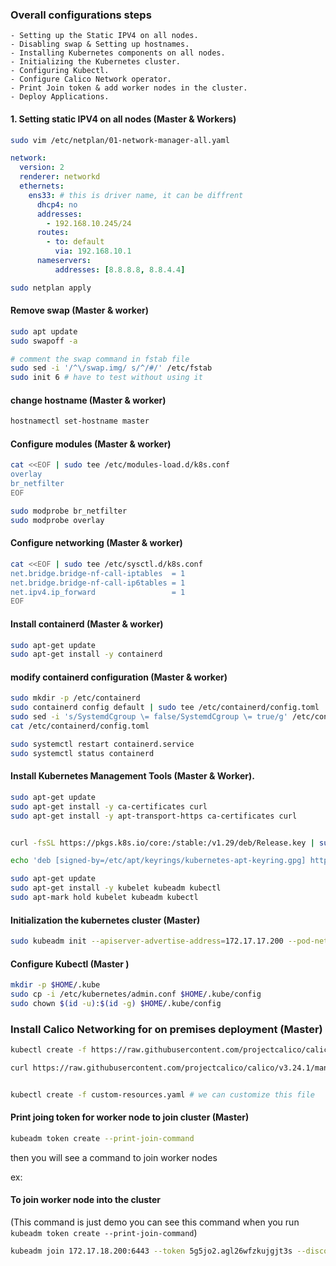 ### Overall configurations steps
    - Setting up the Static IPV4 on all nodes.
    - Disabling swap & Setting up hostnames.
    - Installing Kubernetes components on all nodes.
    - Initializing the Kubernetes cluster.
    - Configuring Kubectl.
    - Configure Calico Network operator.
    - Print Join token & add worker nodes in the cluster.
    - Deploy Applications.

#### 1. Setting static IPV4 on all nodes (Master & Workers)

```sh
sudo vim /etc/netplan/01-network-manager-all.yaml
```

```yaml
network:
  version: 2
  renderer: networkd
  ethernets:
    ens33: # this is driver name, it can be diffrent
      dhcp4: no
      addresses:
        - 192.168.10.245/24
      routes:
        - to: default
          via: 192.168.10.1
      nameservers:
          addresses: [8.8.8.8, 8.8.4.4]
```
```sh
sudo netplan apply
```

#### Remove swap (Master & worker)

```sh
sudo apt update
sudo swapoff -a

# comment the swap command in fstab file
sudo sed -i '/^\/swap.img/ s/^/#/' /etc/fstab
sudo init 6 # have to test without using it
```

#### change hostname (Master & worker)
```sh
hostnamectl set-hostname master
```

#### Configure modules (Master & worker)

```sh
cat <<EOF | sudo tee /etc/modules-load.d/k8s.conf
overlay
br_netfilter
EOF
```

```sh
sudo modprobe br_netfilter
sudo modprobe overlay
```

#### Configure networking (Master & worker)

```sh
cat <<EOF | sudo tee /etc/sysctl.d/k8s.conf
net.bridge.bridge-nf-call-iptables  = 1
net.bridge.bridge-nf-call-ip6tables = 1
net.ipv4.ip_forward                 = 1
EOF
```


#### Install containerd (Master & worker)
```sh
sudo apt-get update
sudo apt-get install -y containerd
```

#### modify containerd configuration (Master & worker)

```sh
sudo mkdir -p /etc/containerd
sudo containerd config default | sudo tee /etc/containerd/config.toml
sudo sed -i 's/SystemdCgroup \= false/SystemdCgroup \= true/g' /etc/containerd/config.toml
cat /etc/containerd/config.toml
```

```sh
sudo systemctl restart containerd.service
sudo systemctl status containerd
```


#### Install Kubernetes Management Tools (Master & Worker).
```sh
sudo apt-get update
sudo apt-get install -y ca-certificates curl
sudo apt-get install -y apt-transport-https ca-certificates curl


curl -fsSL https://pkgs.k8s.io/core:/stable:/v1.29/deb/Release.key | sudo gpg --dearmor -o /etc/apt/keyrings/kubernetes-apt-keyring.gpg

echo 'deb [signed-by=/etc/apt/keyrings/kubernetes-apt-keyring.gpg] https://pkgs.k8s.io/core:/stable:/v1.29/deb/ /' | sudo tee /etc/apt/sources.list.d/kubernetes.list

```

```sh
sudo apt-get update
sudo apt-get install -y kubelet kubeadm kubectl
sudo apt-mark hold kubelet kubeadm kubectl
```

#### Initialization the kubernetes cluster (Master)

```sh
sudo kubeadm init --apiserver-advertise-address=172.17.17.200 --pod-network-cidr=192.168.0.0/16 --cri-socket /run/containerd/containerd.sock --ignore-preflight-errors Swap
```

#### Configure Kubectl (Master )
```sh
mkdir -p $HOME/.kube
sudo cp -i /etc/kubernetes/admin.conf $HOME/.kube/config
sudo chown $(id -u):$(id -g) $HOME/.kube/config
```

### Install Calico Networking for on premises deployment (Master)

```sh
kubectl create -f https://raw.githubusercontent.com/projectcalico/calico/v3.24.1/manifests/tigera-operator.yaml
```
```sh
curl https://raw.githubusercontent.com/projectcalico/calico/v3.24.1/manifests/custom-resources.yaml -O


kubectl create -f custom-resources.yaml # we can customize this file
```

#### Print joing token for worker node to join cluster (Master)
```sh
kubeadm token create --print-join-command
```
then you will see a command to join worker nodes

ex:


#### To join worker node into the cluster 
(This command is just demo you can see this command when you run `kubeadm token create --print-join-command`)
```sh
kubeadm join 172.17.18.200:6443 --token 5g5jo2.agl26wfzkujgjt3s --discovery-token-ca-cert-hash ha256:57795a664200425258ed0619af960fe476d1ae93f99182a3d710ce1185468d3f
```